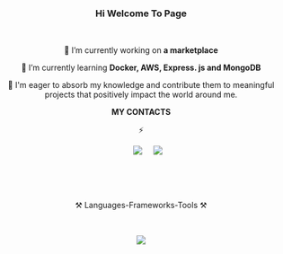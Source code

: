 <h3 align="center">Hi Welcome To Page</h3>

<br/>

<div align="center">
 
🔭 I’m currently working on **a marketplace**
 
🌱 I’m currently learning **Docker, AWS, Express. js and MongoDB**

💬 I'm eager to absorb my knowledge and contribute them to meaningful projects that positively impact the world around me.

**MY CONTACTS** 

⚡

 </div>
 
<div align="center"> 
  &nbsp;&nbsp;&nbsp;&nbsp;&nbsp;&nbsp;&nbsp;&nbsp;&nbsp;
  <a href="mailto:muhtormaxkamov770@gmail.com?"><img src="https://img.shields.io/badge/gmail-%23D14836.svg?&style=for-the-badge&logo=gmail&logoColor=white" style="max-width: 100%;"></a>&nbsp;&nbsp;&nbsp;&nbsp;
  <a href="https://www.linkedin.com/in/mukhtor-makhkamov/" rel="nofollow"><img src="https://img.shields.io/badge/linkedin-%230077B5.svg?&style=for-the-badge&logo=linkedin&logoColor=white" style="max-width: 100%;"></a>&nbsp;&nbsp;&nbsp;&nbsp;
</div>

<br/>
<h2 align="center"></h2>
<br/>
<p align="center">⚒️ Languages-Frameworks-Tools ⚒️</p>
<h2 align="center"></h2>
<br/>
<div align="center">
    <img src="https://skillicons.dev/icons?i=html,css,react,nextjs,javascript,typescript,nodejs,npm,git,vscode,github,figma,tailwind,sass,bootstrap" />
</div>
<br/>

